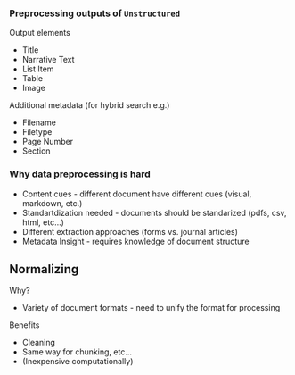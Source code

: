 ### Preprocessing outputs of `Unstructured`

Output elements
- Title
- Narrative Text
- List Item
- Table
- Image


Additional metadata (for hybrid search e.g.)
- Filename
- Filetype
- Page Number
- Section



### Why data preprocessing is hard

- Content cues - different document have different cues (visual, markdown, etc.)
- Standartdization needed - documents should be standarized (pdfs, csv, html, etc...)
- Different extraction approaches (forms vs. journal articles)
- Metadata Insight - requires knowledge of document structure



## Normalizing

Why?
- Variety of document formats - need to unify the format for processing
  
Benefits
- Cleaning
- Same way for chunking, etc...
- (Inexpensive computationally)

